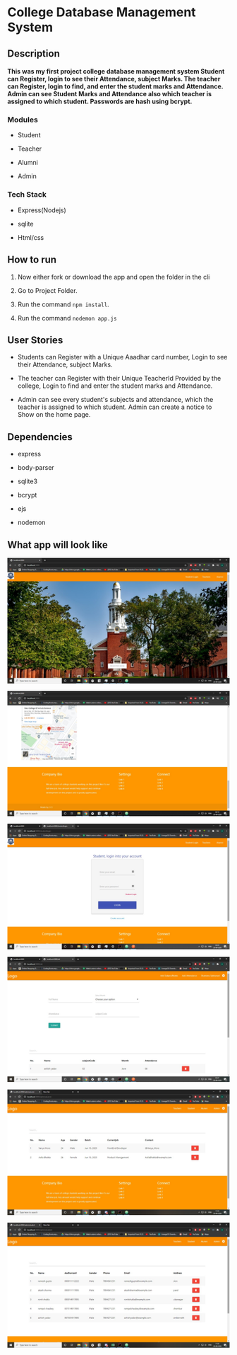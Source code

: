 # College Database Management System

## Description

#### This was my first project college database management system Student can Register, login to see their Attendance, subject Marks. The teacher can Register, login to find, and enter the student marks and Attendance. Admin can see Student Marks and Attendance also which teacher is assigned to which student. Passwords are hash using bcrypt.

### Modules

- Student

- Teacher

- Alumni

- Admin

### Tech Stack

- Express(Nodejs)

- sqlite

- Html/css


## How to run

1. Now either fork or download the app and open the folder in the cli

2. Go to Project Folder.

3. Run the command `npm install`.

4. Run the command `nodemon app.js`

## User Stories

- Students can Register with a Unique Aaadhar card number, Login to see their Attendance, subject Marks.

- The teacher can Register with their Unique TeacherId Provided by the college, Login to find and enter the student marks and Attendance.

- Admin can see every student's subjects and attendance, which the teacher is assigned to which student. Admin can create a notice to Show on the home page.

## Dependencies

- express

- body-parser

- sqlite3

- bcrypt

- ejs

- nodemon

## What app will look like


![Screenshot_1](https://github.com/Flux99/College-Database-Management/blob/master/Screenshots/Screenshot_1.jpeg?raw=true)

![Screenshot_1](https://github.com/Flux99/College-Database-Management/blob/master/Screenshots/Screenshot_2.jpeg?raw=true)

![Screenshot_1](https://github.com/Flux99/College-Database-Management/blob/master/Screenshots/Screenshot_3.jpeg?raw=true)

![Screenshot_1](https://github.com/Flux99/College-Database-Management/blob/master/Screenshots/Screenshot_4.jpeg?raw=true)

![Screenshot_1](https://github.com/Flux99/College-Database-Management/blob/master/Screenshots/Screenshot_5.jpeg?raw=true)

![Screenshot_1](https://github.com/Flux99/College-Database-Management/blob/master/Screenshots/Screenshot_6.jpeg?raw=true)

